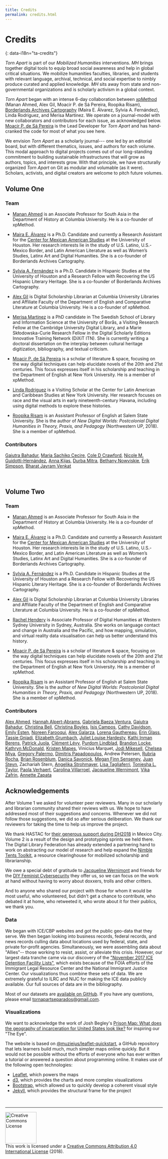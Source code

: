 ```yaml
---
title: Credits
permalink: credits.html
---
```


# Credits
{: data-i18n="ta-credits"}

*Torn Apart* is part of our *Mobilized Humanities* interventions. *MH* brings together digital tools to equip broad social awareness and help in global critical situations. We mobilize humanities faculties, libraries, and students with relevant language, archival, technical, and social expertise to nimbly produce curated and applied knowledge. *MH* sits away from state and non-governmental organizations and is scholarly activism in a global context.

*Torn Apart* began with an intense 6-day collaboration between
[xpMethod](http://xpmethod.plaintext.in) (Manan Ahmed, Alex Gil, Moacir P. de Sá Pereira, Roopika Risam), [Borderlands Archives
Cartography](https://www.bacartography.org/) (Maira E. Álvarez, Sylvia A. Fernández), Linda Rodriguez, and Merisa Martinez. We operate on a journal-model with new collaborators and contributors for each issue, as acknowledged below. [Moacir P. de Sá Pereira](http://moacir.com) is the Lead Developer for *Torn Apart* and has hand-cranked the code for most of what you see here.

We envision *Torn Apart* as a scholarly journal--- one led by an editorial board, but with different thematics, issues, and authors for each volume. This modal approach to digital projects comes out of our long-standing commitment to building sustainable infrastructures that will grow as authors, topics, and interests grow. With that principle, we have structurally organized *Torn Apart* on Git as modular and volumable (as it were). Scholars, activists, and digital creators are welcome to pitch future volumes.

## Volume One
### Team

* [Manan Ahmed](https://history.columbia.edu/faculty/manan-ahmed/) is an Associate Professor for South Asia in the Department of History at Columbia University. He is a co-founder of xpMethod.

* [Maira E. Álvarez](https://twitter.com/fronteriza956) is a Ph.D. Candidate and currently a Research Assistant for the [Center for Mexican American Studies](https://www.uh.edu/class/cmas/) at the University of Houston. Her research interests lie in the study of U.S. Latino, U.S.-Mexico Border, and Latin American Literature as well as Women’s Studies, Latinx Art and Digital Humanities. She is a co-founder of Borderlands Archives Cartography.

* [Sylvia A. Fernández](https://twitter.com/sferna109) is a Ph.D. Candidate in Hispanic Studies at the University of Houston and a Research Fellow with Recovering the US Hispanic Literary Heritage. She is a co-founder of Borderlands Archives Cartography.

* [Alex Gil](http://www.elotroalex.com) is Digital Scholarship Librarian at Columbia University Libraries and Affiliate Faculty of the Department of English and Comparative Literature at Columbia University. He is a co-founder of xpMethod.

* [Merisa Martinez](http://www.twitter.com/merisamartinez) is a PhD candidate in The Swedish School of Library and Information Science at the University of Borås, a Visiting Research Fellow at the Cambridge University Digital Library, and a Marie Skłodowska-Curie Research Fellow in the Digital Scholarly Editions Innovative Training Network (DiXiT ITN). She is currently writing a doctoral dissertation on the interplay between cultural heritage digitization, bibliography, and textual criticism.

* [Moacir P. de Sá Pereira](https://moacir.com/) is a scholar of literature & space, focusing on the way digital techniques can help elucidate novels of the 20th and 21st centuries. This focus expresses itself in his scholarship and teaching in the Department of English at New York University. He is a member of xpMethod.

* [Linda Rodriguez](https://twitter.com/LMRodriguez) is a Visiting Scholar at the Center for Latin American and Caribbean Studies at New York University. Her research focuses on race and the visual arts in early nineteenth-century Havana, including using digital methods to explore these histories.

* [Roopika Risam](http://roopikarisam.com/) is an Assistant Professor of English at Salem State University. She is the author of *New Digital Worlds: Postcolonial Digital Humanities in Theory, Praxis, and Pedagogy* (Northwestern UP, 2018). She is a member of xpMethod.

### Contributors
[Gaiutra Bahadur](https://twitter.com/gbahadur), [Maria Sachiko Cecire](https://twitter.com/mscecire), [Cole D Crawford](https://twitter.com/runcolerun),  [Nicole M. Guidotti-Hernández](https://twitter.com/DrNMGH), [Anna Kijas](https://twitter.com/anna_kijas), [Durba Mitra](https://wgs.fas.harvard.edu/people/durba-mitra), [Bethany Nowviskie](https://twitter.com/nowviskie), [Erik Simpson](https://twitter.com/ErikTheSimpson), [Bharat Jayram Venkat](https://twitter.com/bhar_venkat)

<br>

## Volume Two
### Team

* [Manan Ahmed](https://history.columbia.edu/faculty/manan-ahmed/) is an Associate Professor for South Asia in the Department of History at Columbia University. He is a co-founder of xpMethod.

* [Maira E. Álvarez](https://twitter.com/fronteriza956) is a Ph.D. Candidate and currently a Research Assistant for the [Center for Mexican American Studies](https://www.uh.edu/class/cmas/) at the University of Houston. Her research interests lie in the study of U.S. Latino, U.S.-Mexico Border, and Latin American Literature as well as Women’s Studies, Latinx Art and Digital Humanities. She is a co-founder of Borderlands Archives Cartography.

* [Sylvia A. Fernández](https://twitter.com/sferna109) is a Ph.D. Candidate in Hispanic Studies at the University of Houston and a Research Fellow with Recovering the US Hispanic Literary Heritage. She is a co-founder of Borderlands Archives Cartography.

* [Alex Gil](http://www.elotroalex.com) is Digital Scholarship Librarian at Columbia University Libraries and Affiliate Faculty of the Department of English and Comparative Literature at Columbia University. He is a co-founder of xpMethod.

* [Rachel Hendery](https://twitter.com/RHendery) is Associate Professor of Digital Humanities at Western Sydney University in Sydney, Australia. She works on language contact and change in Australia and the Pacific, and how mapping, simulation, and virtual reality data visualisation can help us better understand this history.

* [Moacir P. de Sá Pereira](https://moacir.com/) is a scholar of literature & space, focusing on the way digital techniques can help elucidate novels of the 20th and 21st centuries. This focus expresses itself in his scholarship and teaching in the Department of English at New York University. He is a member of xpMethod.

* [Roopika Risam](http://roopikarisam.com/) is an Assistant Professor of English at Salem State University. She is the author of *New Digital Worlds: Postcolonial Digital Humanities in Theory, Praxis, and Pedagogy* (Northwestern UP, 2018). She is a member of xpMethod.

### Contributors

[Alex Ahmed](https://twitter.com/WomensFormula), [Hannah
Alpert-Abrams](https://twitter.com/hralperta), [Gabriela Baeza
Ventura](https://twitter.com/gbaezaventura), [Gaiutra
Bahadur](https://twitter.com/gbahadur), [Christina
Bell](https://twitter.com/librarybell), [Christina
Boyles](https://twitter.com/clboyles), [Isis
Campos](https://twitter.com/IsisReneeCampos), [Cathy Davidson](https://twitter.com/CathyNDavidson), [Emily
Esten](https://twitter.com/sheishistoric), [Noreen
Farooqui](https://twitter.com/NoreenFarooqui), [Alex
Galarza](https://twitter.com/galarzaalex), [Lorena
Gauthereau](https://twitter.com/LGauth19), [Erin
Glass](https://twitter.com/erinroseglass), [Tassie
Gniadi](https://twitter.com/tassietheg), [Elizabeth
Grumbach](https://twitter.com/EMGrumbach), [Juliet Louise
Hardesty](https://twitter.com/jlhardes), [Kathi Inman
Berens](https://twitter.com/kathiiberens), [Patrick
Juola](http://www.mathcs.duq.edu/~juola/), [Clément
Lévy](http://twitter.com/clemlevy), [Purdom
Lindblad](https://twitter.com/Purdom_L), [Brandon
Locke](https://twitter.com/brandontlocke), [Kathryn
McDonald](https://www.linkedin.com/in/smilodon-fatalis/), [Kristen
Mapes](https://twitter.com/kmapesy), Vinicius Marquet, [Jodi
Mikesell](https://twitter.com/JodiMikesell), [Chelsea
Miya](https://twitter.com/chelseamiya), [Gregory
Palermo](https://twitter.com/gregory_palermo), [Dimitris
Papadopoulos](https://twitter.com/dimaterialist), Andrew Petersen, [Rubria
Rocha](https://twitter.com/RubriaR), [Brian
Rosenblum](https://twitter.com/blros), [Danica
Savonick](https://twitter.com/DanicaSavonick), [Megan Finn
Senseney](https://twitter.com/modernmuchness), [Juan
Steyn](https://twitter.com/JuanSteyn), Zachariah Stern, [Angelika
Strohmayer](https://openlab.ncl.ac.uk/people/b20548150/), [Lisa
Tagliaferri](https://twitter.com/lisaironcutter), [Toniesha L.
Taylor](https://twitter.com/DrTonieshaT), [Paola
Verhaert](https://twitter.com/paolasinu), [Carolina
Villarroel](https://twitter.com/rayenchil), [Jacqueline
Wernimont](https://twitter.com/profwernimont), [Vika
Zafrin](https://twitter.com/veek), [Annette
Zapata](https://twitter.com/amzapata1)



## Acknowledgements

After Volume 1 we asked for volunteer peer reviewers. Many in our scholarly and librarian community shared their reviews with us. We hope to have addressed most of their suggestions and concerns. Whenever we did not follow those suggestions, we did so after serious deliberation. We thank our reviewers for taking the time to help us improve the project.

We thank HASTAC for [their generous support during DH2018](https://www.hastac.org/blogs/danicasavonick/2018/07/08/torn-apartseparados-hackathon-hastac-meet-recap) in Mexico City. Volume 2 is a result of the design and prototyping sprints we held there. The Digital Library Federation has already extended a partnering hand to work on abstracting our model of research and help expand the [Nimble Tents Toolkit](https://nimbletents.github.io/), a resource clearinghouse for mobilized scholarship and librarianship.

We owe a special debt of gratitude to [Jacqueline Wernimont](https://twitter.com/profwernimont) and friends for the [DIY Feminist Cybersecurity](https://hackblossom.org/cybersecurity/) they offer us, so we can focus on the work at hand without having to worry about doxxers, trolls and other critters.

And to anyone who shared our project with those for whom it would be most useful, who volunteered, but didn't get a chance to contribute, who debated it at home, who retweeted it, who wrote about it for their publics, we thank you.


### Data

We began with ICE/CBP websites and got the public geo-data that they serve. We then began looking into business records, federal records, and news records culling data about locations used by federal, state, and private for-profit agencies. Simultaneously, we were assembling data about "Allies"-- those working to resist, assist, or alleviate this crisis. However, our largest data tranche came via our discovery of the ["November 2017 ICE Detention Facility Lists"](https://immigrantjustice.org/staff/blog/ice-released-its-most-comprehensive-immigration-detention-data-yet), which exists because of the FOIA efforts of the Immigrant Legal Resource Center and the National Immigrant Justice Center. Our visualizations thus combine these sets of data. We are extremely grateful to ILRC and NIJC for making the ICE data publicly available. Our full sources of data are in the bibliography.

Most of our datasets are [available on GitHub](https://github.com/xpmethod/torn-apart-open-data). If you have any questions, please email [tornapartseparados@gmail.com](mailto:tornapartseparados@gmail.com).

### Visualizations

We want to acknowledge the work of Josh Begley's [Prison Map: What does the geography of incarceration for United States look like?](http://prisonmap.com/) for inspiring our "The Eye".  

The website is based on [@muziejus/leaflet-quickstart](http://github.com/muziejus/leaflet-quickstart), a GitHub repository that lets learners build much, much simpler maps online quickly. But it would not be possible without the efforts of everyone who has ever written a tutorial or answered a question about programming online. It makes use of the following open technologies:

* [Leaflet](http://leafletjs.com), which powers the maps
* [d3](http://d3js.org), which provides the charts and more complex
visualizations
* [Bootstrap](http://getbootstrap.com), which allowed us to quickly develop a coherent visual style
* [Jekyll](http://jekyllrb.com), which provides the structural frame for the project

<br>

---
<a rel="license" href="http://creativecommons.org/licenses/by/4.0/"><img alt="Creative Commons License" style="border-width:0; width:100px " src="https://i.creativecommons.org/l/by/4.0/80x15.png" /></a><br />This work is licensed under a <a rel="license" href="http://creativecommons.org/licenses/by/4.0/">Creative Commons Attribution 4.0 International License</a> (2018).
